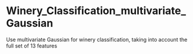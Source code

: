 # Winery_Classification_multivariate_Gaussian
Use multivariate Gaussian for winery classification, taking into account the full set of 13 features
